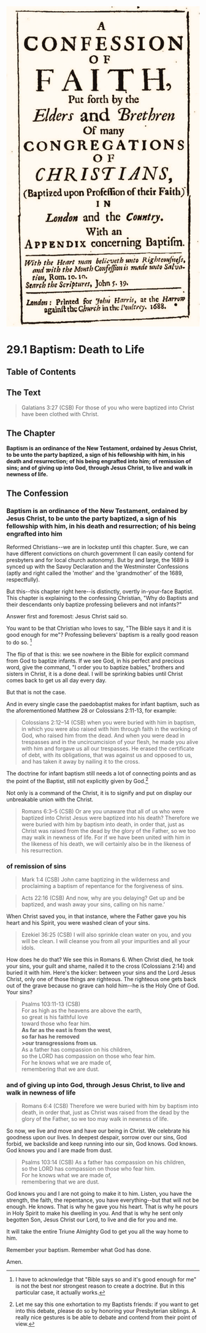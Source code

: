 <img class="intro-right" src="art-1689.png">

# 29.1 Baptism: Death to Life

## Table of Contents

<!-- toc -->

## The Text

>Galatians 3:27 (CSB) For those of you who were baptized into Christ have been clothed with Christ.

## The Chapter

**Baptism is an ordinance of the New Testament, ordained by Jesus Christ, to be unto the party baptized, a sign of his fellowship with him, in his death and resurrection; of his being engrafted into him; of remission of sins; and of giving up into God, through Jesus Christ, to live and walk in newness of life.**

## The Confession

### Baptism is an ordinance of the New Testament, ordained by Jesus Christ, to be unto the party baptized, a sign of his fellowship with him, in his death and resurrection; of his being engrafted into him

Reformed Christians--we are in lockstep until this chapter. Sure, we can have different convictions on church government (I can easily contend for presbyters and for local church autonomy). But by and large, the 1689 is synced up with the Savoy Declaration and the Westminster Confessions (aptly and right called the 'mother' and the 'grandmother' of the 1689, respectfully).

But this--this chapter right here--is distinctly, overtly in-your-face Baptist. This chapter is explaining to the confessing Christian, "Why do Baptists and their descendants only baptize professing believers and not infants?"

Answer first and foremost: Jesus Christ said so.

You want to be that Christian who loves to say, "The Bible says it and it is good enough for me"? Professing believers' baptism is a really good reason to do so. [^1]

The flip of that is this: we see nowhere in the Bible for explicit command from God to baptize infants. If we see God, in his perfect and precious word, give the command, "I order you to baptize babies," brothers and sisters in Christ, it is a done deal. I will be sprinking babies until Christ comes back to get us all day every day.

But that is not the case.

And in every single case the paedobaptist makes for infant baptism, such as the aforementioned Matthew 28 or Colossians 2:11-13, for example:

>Colossians 2:12–14 (CSB) when you were buried with him in baptism, in which you were also raised with him through faith in the working of God, who raised him from the dead. And when you were dead in trespasses and in the uncircumcision of your flesh, he made you alive with him and forgave us all our trespasses. He erased the certificate of debt, with its obligations, that was against us and opposed to us, and has taken it away by nailing it to the cross.

The doctrine for infant baptism still needs a lot of connecting points and as the point of the Baptist, still not explicitly given by God.[^2]

Not only is a command of the Christ, it is to signify and put on display our unbreakable union with the Christ.

>Romans 6:3–5 (CSB) Or are you unaware that all of us who were baptized into Christ Jesus were baptized into his death? Therefore we were buried with him by baptism into death, in order that, just as Christ was raised from the dead by the glory of the Father, so we too may walk in newness of life. For if we have been united with him in the likeness of his death, we will certainly also be in the likeness of his resurrection.

### of remission of sins

>Mark 1:4 (CSB) John came baptizing in the wilderness and proclaiming a baptism of repentance for the forgiveness of sins.

>Acts 22:16 (CSB) And now, why are you delaying? Get up and be baptized, and wash away your sins, calling on his name.’

When Christ saved you, in that instance, where the Father gave you his heart and his Spirit, you were washed clean of your sins.

>Ezekiel 36:25 (CSB) I will also sprinkle clean water on you, and you will be clean. I will cleanse you from all your impurities and all your idols.

How does he do that? We see this in Romans 6. When Christ died, he took your sins, your guilt and shame, nailed it to the cross (Colossians 2:14) and buried it with him. Here's the kicker: between your sins and the Lord Jesus Christ, only one of those things are righteous. The righteous one gets back out of the grave because no grave can hold him--he is the Holy One of God. Your sins?

>Psalms 103:11-13 (CSB)  
>For as high as the heavens are above the earth,  
>so great is his faithful love  
>toward those who fear him.  
>**As far as the east is from the west**,  
>**so far has he removed**  
**>our transgressions from us**.  
>As a father has compassion on his children,  
>so the LORD has compassion on those who fear him.  
>For he knows what we are made of,  
>remembering that we are dust.

### and of giving up into God, through Jesus Christ, to live and walk in newness of life

>Romans 6:4 (CSB) Therefore we were buried with him by baptism into death, in order that, just as Christ was raised from the dead by the glory of the Father, so we too may walk in newness of life.

So now, we live and move and have our being in Christ. We celebrate his goodness upon our lives. In deepest despair, sorrow over our sins, God forbid, we backslide and keep running into our sin, God knows. God knows. God knows you and I are made from dust.

>Psalms 103:14 (CSB)
>As a father has compassion on his children,  
>so the LORD has compassion on those who fear him.  
>For he knows what we are made of,  
>remembering that we are dust.

God knows you and I are not going to make it to him. Listen, you have the strength, the faith, the repentance, you have everything--but that will not be enough. He knows. That is why he gave you his heart. That is why he pours in Holy Spirit to make his dwelling in you. And that is why he sent only begotten Son, Jesus Christ our Lord, to live and die for you and me.

It will take the entire Triune Almighty God to get you all the way home to him.

Remember your baptism. Remember what God has done.

Amen.

[^1]: I have to acknowledge that "Bible says so and it's good enough for me" is not the best nor strongest reason to create a doctrine. But in this particular case, it actually works.

[^2]: Let me say this one exhortation to my Baptists friends: if you want to get into this debate, please do so by honoring your Presbyterian siblings. A really nice gestures is be able to debate and contend from their point of view.
